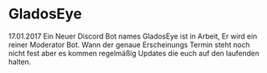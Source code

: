 # GladosEye
17.01.2017 Ein Neuer Discord Bot names GladosEye ist in Arbeit, Er wird ein reiner Moderator Bot. Wann der genaue Erscheinungs Termin steht noch nicht fest aber es kommen regelmäßig Updates die euch auf den laufenden halten.  
